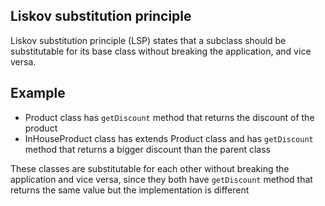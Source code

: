 ## Liskov substitution principle

Liskov substitution principle (LSP) states that a subclass should be substitutable for its base class without breaking the application, and vice versa.

## Example

- Product class has `getDiscount` method that returns the discount of the product
- InHouseProduct class has extends Product class and has `getDiscount` method that returns a bigger discount than the parent class

These classes are substitutable for each other without breaking the application and vice versa, since they both have `getDiscount` method that returns the same value but the implementation is different